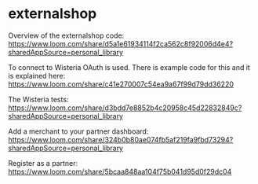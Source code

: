 # externalshop

Overview of the externalshop code: https://www.loom.com/share/d5a1e61934114f2ca562c8f92006d4e4?sharedAppSource=personal_library

To connect to Wisteria OAuth is used. There is example code for this and it is explained here: https://www.loom.com/share/c41e270007c54ea9a67f99d79dd36220

The Wisteria tests: https://www.loom.com/share/d3bdd7e8852b4c20958c45d22832849c?sharedAppSource=personal_library

Add a merchant to your partner dashboard: https://www.loom.com/share/324b0b80ae074fb5af219fa9fbd73294?sharedAppSource=personal_library

Register as a partner: https://www.loom.com/share/5bcaa848aa104f75b041d95d0f29dc04
